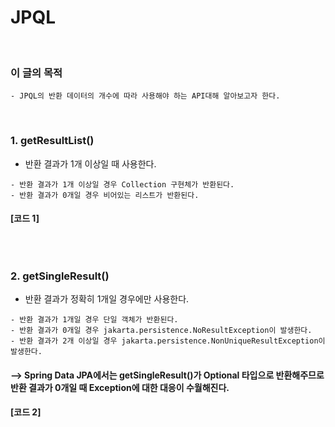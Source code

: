 # JPQL
<br/>

### 이 글의 목적
    - JPQL의 반환 데이터의 개수에 따라 사용해야 하는 API대해 알아보고자 한다.
<br/>

### 1. getResultList()
- 반환 결과가 1개 이상일 때 사용한다.
```plaintext
- 반환 결과가 1개 이상일 경우 Collection 구현체가 반환된다.
- 반환 결과가 0개일 경우 비어있는 리스트가 반환된다.
```
#### [코드 1]
```java

```
<br/>

### 2. getSingleResult()
- 반환 결과가 정확히 1개일 경우에만 사용한다.
```plaintext
- 반환 결과가 1개일 경우 단일 객체가 반환된다.
- 반환 결과가 0개일 경우 jakarta.persistence.NoResultException이 발생한다.
- 반환 결과가 2개 이상일 경우 jakarta.persistence.NonUniqueResultException이 발생한다.
```
#### --> Spring Data JPA에서는 getSingleResult()가 Optional<T> 타입으로 반환해주므로 반환 결과가 0개일 때 Exception에 대한 대응이 수월해진다.
#### [코드 2]
```java

```

